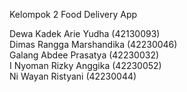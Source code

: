 Kelompok 2
Food Delivery App

Dewa Kadek Arie Yudha (42130093) <br>
Dimas Rangga Marshandika (42230046) <br>
Galang Abdee Prasatya (42230032) <br>
I Nyoman Rizky Anggika (42230052) <br>
Ni Wayan Ristyani (42230044)